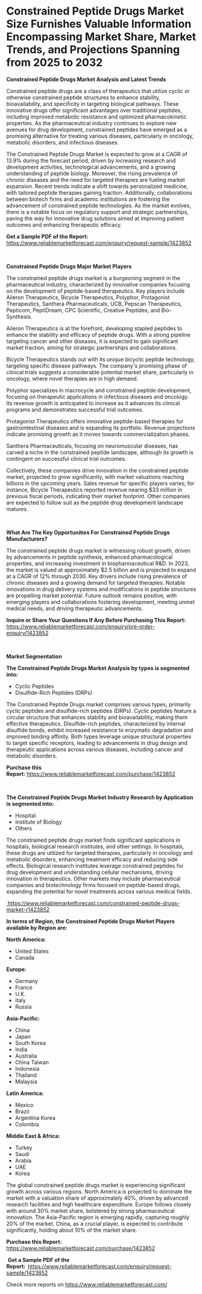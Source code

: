 <p><h1>Constrained Peptide Drugs Market Size Furnishes Valuable Information Encompassing Market Share, Market Trends, and Projections Spanning from 2025 to 2032</h1></p><p><strong>Constrained Peptide Drugs Market Analysis and Latest Trends</strong></p>
<p><p>Constrained peptide drugs are a class of therapeutics that utilize cyclic or otherwise constrained peptide structures to enhance stability, bioavailability, and specificity in targeting biological pathways. These innovative drugs offer significant advantages over traditional peptides, including improved metabolic resistance and optimized pharmacokinetic properties. As the pharmaceutical industry continues to explore new avenues for drug development, constrained peptides have emerged as a promising alternative for treating various diseases, particularly in oncology, metabolic disorders, and infectious diseases.</p><p>The Constrained Peptide Drugs Market is expected to grow at a CAGR of 13.9% during the forecast period, driven by increasing research and development activities, technological advancements, and a growing understanding of peptide biology. Moreover, the rising prevalence of chronic diseases and the need for targeted therapies are fueling market expansion. Recent trends indicate a shift towards personalized medicine, with tailored peptide therapies gaining traction. Additionally, collaborations between biotech firms and academic institutions are fostering the advancement of constrained peptide technologies. As the market evolves, there is a notable focus on regulatory support and strategic partnerships, paving the way for innovative drug solutions aimed at improving patient outcomes and enhancing therapeutic efficacy.</p></p>
<p><strong>Get a Sample PDF of the Report:&nbsp;</strong> <a href="https://www.reliablemarketforecast.com/enquiry/request-sample/1423852?utm_campaign=2740&utm_medium=2&utm_source=Github&utm_content=ia&utm_term=03032025&utm_id=constrained-peptide-drugs">https://www.reliablemarketforecast.com/enquiry/request-sample/1423852</a></p>
<p>&nbsp;</p>
<p><strong>Constrained Peptide Drugs Major Market Players</strong></p>
<p><p>The constrained peptide drugs market is a burgeoning segment in the pharmaceutical industry, characterized by innovative companies focusing on the development of peptide-based therapeutics. Key players include Aileron Therapeutics, Bicycle Therapeutics, Polyphor, Protagonist Therapeutics, Santhera Pharmaceuticals, UCB, Pepscan Therapeutics, Pepticom, PeptiDream, CPC Scientific, Creative Peptides, and Bio-Synthesis.</p><p>Aileron Therapeutics is at the forefront, developing stapled peptides to enhance the stability and efficacy of peptide drugs. With a strong pipeline targeting cancer and other diseases, it is expected to gain significant market traction, aiming for strategic partnerships and collaborations.</p><p>Bicycle Therapeutics stands out with its unique bicyclic peptide technology, targeting specific disease pathways. The company's promising phase of clinical trials suggests a considerable potential market share, particularly in oncology, where novel therapies are in high demand.</p><p>Polyphor specializes in macrocycle and constrained peptide development, focusing on therapeutic applications in infectious diseases and oncology. Its revenue growth is anticipated to increase as it advances its clinical programs and demonstrates successful trial outcomes.</p><p>Protagonist Therapeutics offers innovative peptide-based therapies for gastrointestinal diseases and is expanding its portfolio. Revenue projections indicate promising growth as it moves towards commercialization phases.</p><p>Santhera Pharmaceuticals, focusing on neuromuscular diseases, has carved a niche in the constrained peptide landscape, although its growth is contingent on successful clinical trial outcomes.</p><p>Collectively, these companies drive innovation in the constrained peptide market, projected to grow significantly, with market valuations reaching billions in the upcoming years. Sales revenue for specific players varies; for instance, Bicycle Therapeutics reported revenue nearing $33 million in previous fiscal periods, indicating their market footprint. Other companies are expected to follow suit as the peptide drug development landscape matures.</p></p>
<p>&nbsp;</p>
<p><strong>What Are The Key Opportunities For Constrained Peptide Drugs Manufacturers?</strong></p>
<p><p>The constrained peptide drugs market is witnessing robust growth, driven by advancements in peptide synthesis, enhanced pharmacological properties, and increasing investment in biopharmaceutical R&D. In 2023, the market is valued at approximately $2.5 billion and is projected to expand at a CAGR of 12% through 2030. Key drivers include rising prevalence of chronic diseases and a growing demand for targeted therapies. Notable innovations in drug delivery systems and modifications in peptide structures are propelling market potential. Future outlook remains positive, with emerging players and collaborations fostering development, meeting unmet medical needs, and driving therapeutic advancements.</p></p>
<p><strong>Inquire or Share Your Questions If Any Before Purchasing This Report:</strong> <a href="https://www.reliablemarketforecast.com/enquiry/pre-order-enquiry/1423852?utm_campaign=2740&utm_medium=2&utm_source=Github&utm_content=ia&utm_term=03032025&utm_id=constrained-peptide-drugs">https://www.reliablemarketforecast.com/enquiry/pre-order-enquiry/1423852</a></p>
<p>&nbsp;</p>
<p><strong>Market Segmentation</strong></p>
<p><strong>The Constrained Peptide Drugs Market Analysis by types is segmented into:</strong></p>
<p><ul><li>Cyclic Peptides</li><li>Disulfide-Rich Peptides (DRPs)</li></ul></p>
<p><p>The Constrained Peptide Drugs market comprises various types, primarily cyclic peptides and disulfide-rich peptides (DRPs). Cyclic peptides feature a circular structure that enhances stability and bioavailability, making them effective therapeutics. Disulfide-rich peptides, characterized by internal disulfide bonds, exhibit increased resistance to enzymatic degradation and improved binding affinity. Both types leverage unique structural properties to target specific receptors, leading to advancements in drug design and therapeutic applications across various diseases, including cancer and metabolic disorders.</p></p>
<p><strong>Purchase this Report:&nbsp;</strong><a href="https://www.reliablemarketforecast.com/purchase/1423852?utm_campaign=2740&utm_medium=2&utm_source=Github&utm_content=ia&utm_term=03032025&utm_id=constrained-peptide-drugs">https://www.reliablemarketforecast.com/purchase/1423852</a></p>
<p>&nbsp;</p>
<p><strong>The Constrained Peptide Drugs Market Industry Research by Application is segmented into:</strong></p>
<p><ul><li>Hospital</li><li>Institute of Biology</li><li>Others</li></ul></p>
<p><p>The constrained peptide drugs market finds significant applications in hospitals, biological research institutes, and other settings. In hospitals, these drugs are utilized for targeted therapies, particularly in oncology and metabolic disorders, enhancing treatment efficacy and reducing side effects. Biological research institutes leverage constrained peptides for drug development and understanding cellular mechanisms, driving innovation in therapeutics. Other markets may include pharmaceutical companies and biotechnology firms focused on peptide-based drugs, expanding the potential for novel treatments across various medical fields.</p></p>
<p><a href="https://www.reliablemarketforecast.com/constrained-peptide-drugs-market-r1423852?utm_campaign=2740&utm_medium=2&utm_source=Github&utm_content=ia&utm_term=03032025&utm_id=constrained-peptide-drugs">&nbsp;https://www.reliablemarketforecast.com/constrained-peptide-drugs-market-r1423852</a></p>
<p><strong>In terms of Region, the Constrained Peptide Drugs Market Players available by Region are:</strong></p>
<p>
    <p> <strong> North America: </strong>
        <ul>
            <li>United States</li>
            <li>Canada</li>
        </ul>
        </p> 
    <p> <strong> Europe: </strong>
        <ul>
            <li>Germany</li>
            <li>France</li>
            <li>U.K.</li>
            <li>Italy</li>
            <li>Russia</li>
        </ul>
        </p> 
    <p> <strong> Asia-Pacific: </strong>
        <ul>
            <li>China</li>
            <li>Japan</li>
            <li>South Korea</li>
            <li>India</li>
            <li>Australia</li>
            <li>China Taiwan</li>
            <li>Indonesia</li>
            <li>Thailand</li>
            <li>Malaysia</li>
        </ul>
        </p> 
    <p> <strong> Latin America: </strong>
        <ul>
            <li>Mexico</li>
            <li>Brazil</li>
            <li>Argentina Korea</li>
            <li>Colombia</li>
        </ul>
        </p> 
    <p> <strong> Middle East & Africa: </strong>
        <ul>
            <li>Turkey</li>
            <li>Saudi</li>
            <li>Arabia</li>
            <li>UAE</li>
            <li>Korea</li>
        </ul>
    </p>
    </p>
<p><p>The global constrained peptide drugs market is experiencing significant growth across various regions. North America is projected to dominate the market with a valuation share of approximately 40%, driven by advanced research facilities and high healthcare expenditure. Europe follows closely with around 30% market share, bolstered by strong pharmaceutical innovation. The Asia-Pacific region is emerging rapidly, capturing roughly 20% of the market. China, as a crucial player, is expected to contribute significantly, holding about 10% of the market share.</p></p>
<p><strong>Purchase this Report: </strong><a href="https://www.reliablemarketforecast.com/purchase/1423852?utm_campaign=2740&utm_medium=2&utm_source=Github&utm_content=ia&utm_term=03032025&utm_id=constrained-peptide-drugs">https://www.reliablemarketforecast.com/purchase/1423852</a></p>
<p>&nbsp;<strong>Get a Sample PDF of the Report:&nbsp;&nbsp;</strong><a href="https://www.reliablemarketforecast.com/enquiry/request-sample/1423852?utm_campaign=2740&utm_medium=2&utm_source=Github&utm_content=ia&utm_term=03032025&utm_id=constrained-peptide-drugs">https://www.reliablemarketforecast.com/enquiry/request-sample/1423852</a></p>
<p><strong></strong></p>
<p>Check more reports on <a href="https://www.reliablemarketforecast.com/?utm_campaign=2740&utm_medium=2&utm_source=Github&utm_content=ia&utm_term=03032025&utm_id=constrained-peptide-drugs">https://www.reliablemarketforecast.com/</a></p>